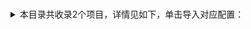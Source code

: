 # #
<details>
<summary>
本目录共收录2个项目，详情见如下，单击导入对应配置：
</summary>

- [功能类](surge:///install-module?url=https%3A%2F%2Fraw.githubusercontent.com%2FzirawellRule%2FSurge%2FAdblock%2FApp%2F%23%2F%E5%8A%9F%E8%83%BD%E7%B1%BB%2Ffunctional.sgmodule)
- [广告联盟](surge:///install-module?url=https%3A%2F%2Fraw.githubusercontent.com%2FzirawellRule%2FSurge%2FAdblock%2FApp%2F%23%2F%E5%B9%BF%E5%91%8A%E8%81%94%E7%9B%9F%2Fadunion.sgmodule)

</details>